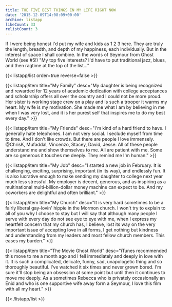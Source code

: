 ```yaml
---
title: THE FIVE BEST THINGS IN MY LIFE RIGHT NOW
date: '2015-12-09T14:08:09+00:00'
archive: listapp
likeCount: 33
relistCount: 3
---
```


If I were being honest I'd put my wife and kids as 1 2 3 here. They are truly the length, breadth, and depth of my happiness, each individually. But in the interest of space I shall combine. In the words of Seymour from Ghost World (see #5!) "My top five interests? I'd have to put traditional jazz, blues, and then ragtime at the top of the list…"

<!--more-->

{{< listapp/list order=true reverse=false >}}

   {{< listapp/item title="My Family"
      desc="My daughter is being recognized and rewarded for 12 years of academic dedication with college acceptances and scholarship offers all over the country and I could not be more proud. Her sister is working stage crew on a play and is such a trooper it warms my heart. My wife is my motivation. She made me what I am by believing in me when I was very lost, and it is her purest self that inspires me to do my best every day." >}}

   {{< listapp/item title="My Friends"
      desc="I'm kind of a hard friend to have. I generally hate telephones. I am not very social. I seclude myself from time to time. And I don't like crowds. But there are people I love immensely. @ChrisK, Mufaddal, Vincenzo, Stacey, David, Jesse. All of these people understand me and show themselves to me. All are patient with me. Some are so generous it touches me deeply. They remind me I'm human." >}}

   {{< listapp/item title="My Job"
      desc="I started a new job in February. It is challenging, exciting, surprising, important (in its way), and endlessly fun. It is also lucrative enough to make sending my daughter to college next year much less stressful. My employer is decent, generous, and as inspiring as a multinational multi-billion-dollar money machine can expect to be. And my coworkers are delightful and often brilliant." >}}

   {{< listapp/item title="My Church"
      desc="It is very hard sometimes to be a fairly liberal gay-lovin' hippie in the Mormon church. I won't try to explain to all of you why I choose to stay but I will say that although many people I serve with every day do not see eye to eye with me, when I express my heartfelt concern that my church has, I believe, lost its way on the very important issue of accepting love in all forms, I get nothing but kindness and understanding from my leaders and most fellow church members. This eases my burden." >}}

   {{< listapp/item title="The Movie Ghost World"
      desc="iTunes recommended this move to me a month ago and I fell immediately and deeply in love with it. It is such a complicated, delicate, funny, sad, unapologetic thing and so thoroughly beautiful. I've watched it six times and never grown bored. I'm sure it'll stop being an obsession at some point but until then it continues to move me deeply. As a sometimes Rebecca who is privately occasionally an Enid and who is one supportive wife away form a Seymour, I love this film with all my heart." >}}

{{< /listapp/list >}}
